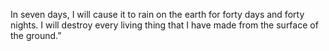 In seven days, I will cause it to rain on the earth for forty days and forty nights. I will destroy every living thing that I have made from the surface of the ground.”